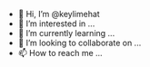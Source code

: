 - 👋 Hi, I’m @keylimehat
- 👀 I’m interested in ...
- 🌱 I’m currently learning ...
- 💞️ I’m looking to collaborate on ...
- 📫 How to reach me ...

<!---
keylimehat/keylimehat is a ✨ special ✨ repository because its `README.md` (this file) appears on your GitHub profile.
You can click the Preview link to take a look at your changes.
--->
